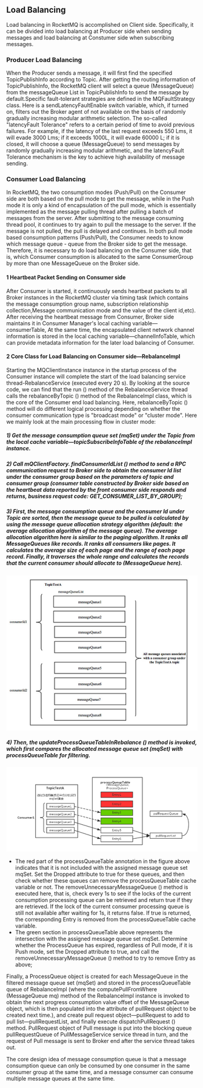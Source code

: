 ## Load Balancing
Load balancing in RocketMQ is accomplished on Client side. Specifically, it can be divided into load balancing at Producer side when sending messages and load balancing at Constumer side when subscribing messages.

### Producer Load Balancing
When the Producer sends a message, it will first find the specified TopicPublishInfo according to Topic. After getting the routing information of TopicPublishInfo, the RocketMQ client will select a queue (MessageQueue) from the messageQueue List in TopicPublishInfo  to send the message by default.Specific fault-tolerant strategies are defined in the MQFaultStrategy class.
Here is a sendLatencyFaultEnable switch variable, which, if turned on, filters out the Broker agent of not available on the basis of randomly gradually increasing modular arithmetic selection. The so-called "latencyFault Tolerance" refers to a certain period of time to avoid previous failures. For example, if the latency of the last request exceeds 550 Lms, it will evade 3000 Lms; if it exceeds 1000L, it will evade 60000 L; if it is closed, it will choose a queue (MessageQueue) to send messages by randomly gradually increasing modular arithmetic, and the latencyFault Tolerance mechanism is the key to achieve high availability of message sending.

### Consumer Load Balancing
In RocketMQ, the two consumption modes (Push/Pull) on the Consumer side are both based on the pull mode to get the message, while in the Push mode it is only a kind of encapsulation of the pull mode, which is essentially implemented as the message pulling thread after pulling a batch of messages from the server. After submitting to the message consuming thread pool, it continues to try again to pull the message to the server. If the message is not pulled, the pull is delayed and continues. In both pull mode based consumption patterns (Push/Pull), the Consumer needs to know which message queue - queue from the Broker side to get the message. Therefore, it is necessary to do load balancing on the Consumer side, that is, which Consumer consumption is allocated to the same ConsumerGroup by more than one MessageQueue on the Broker side.

#### 1 Heartbeat Packet Sending on Consumer side
After Consumer is started, it continuously sends heartbeat packets to all Broker instances in the RocketMQ cluster via timing task (which contains the message consumption group name, subscription relationship collection,Message communication mode and the value of the client id,etc). After receiving the heartbeat message from Consumer, Broker side maintains it in Consumer Manager's local caching variable—consumerTable, At the same time, the encapsulated client network channel information is stored in the local caching variable—channelInfoTable, which can provide metadata information for the later load balancing of Consumer.
#### 2 Core Class for Load Balancing on Consumer side—RebalanceImpl
Starting the MQClientInstance instance in the startup process of the Consumer instance will complete the start of the load balancing service thread-RebalanceService (executed every 20 s). By looking at the source code, we can find that the run () method of the RebalanceService thread calls the rebalanceByTopic () method of the RebalanceImpl class, which is the core of the Consumer end load balancing. Here, rebalanceByTopic () method will do different logical processing depending on whether the consumer communication type is "broadcast mode" or "cluster mode". Here we mainly look at the main processing flow in cluster mode:
##### 1) Get the message consumption queue set (mqSet) under the Topic from the local cache variable—topicSubscribeInfoTable of the rebalanceImpl instance.
##### 2) Call mQClientFactory. findConsumerIdList () method to send a RPC communication request to Broker side to obtain the consumer Id list under the consumer group based on the parameters of topic and consumer group (consumer table constructed by Broker side based on the heartbeat data reported by the front consumer side responds and returns, business request code: GET_CONSUMER_LIST_BY_GROUP);
##### 3) First, the message consumption queue and the consumer Id under Topic are sorted, then the message queue to be pulled is calculated by using the message queue allocation strategy algorithm (default: the average allocation algorithm of the message queue). The average allocation algorithm here is similar to the paging algorithm. It ranks all MessageQueues like records. It ranks all consumers like pages. It calculates the average size of each page and the range of each page record. Finally, it traverses the whole range and calculates the records that the current consumer should allocate to (MessageQueue here).
![Image text](https://github.com/apache/rocketmq/raw/develop/docs/cn/image/rocketmq_design_8.png)


##### 4) Then, the updateProcessQueueTableInRebalance () method is invoked, which first compares the allocated message queue set (mqSet) with processQueueTable for filtering.
![Image text](https://github.com/apache/rocketmq/raw/develop/docs/cn/image/rocketmq_design_9.png)

 - The red part of the processQueueTable annotation in the figure above
   indicates that it is not included with the assigned message queue set
   mqSet. Set the Dropped attribute to true for these queues, and then
   check whether these queues can remove the processQueueTable cache
   variable or not. The removeUnnecessaryMessageQueue () method is
   executed here, that is, check every 1s to see if the locks of the
   current consumption processing queue can be retrieved and return true
   if they are retrieved. If the lock of the current consumer processing
   queue is still not available after waiting for 1s, it returns false.
   If true is returned, the corresponding Entry is removed from the
   processQueueTable cache variable.
 - The green section in processQueueTable above represents the
   intersection with the assigned message queue set mqSet. Determine
   whether the ProcessQueue has expired, regardless of Pull mode, if it
   is Push mode, set the Dropped attribute to true, and call the
   removeUnnecessaryMessageQueue () method to try to remove Entry as
   above;
   
Finally, a ProcessQueue object is created for each MessageQueue in the filtered message queue set (mqSet) and stored in the processQueueTable queue of RebalanceImpl (where the computePullFromWhere (MessageQueue mq) method of the RebalanceImpl instance is invoked to obtain the next progress consumption value offset of the MessageQueue object, which is then populated into the attribute of pullRequest object to be created next time.), and create pull request object—pullRequest to add to pull list—pullRequestList, and finally execute dispatchPullRequest () method. PullRequest object of Pull message is put into the blocking queue pullRequestQueue of PullMessageService service thread in turn, and the request of Pull message is sent to Broker end after the service thread takes out. 

The core design idea of message consumption queue is that a message consumption queue can only be consumed by one consumer in the same consumer group at the same time, and a message consumer can consume multiple message queues at the same time.
